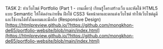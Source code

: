 TASK 2: ทำเว็บไซต์ Portfolio (Part 1 - งานเดี่ยว)
เรียนรู้โครงสร้างเว็บ และหัดใช้ HTML5 แบบ Semantic ให้โค้ดอ่านง่ายขึ้น
ฝึกใช้ CSS3 จัดหน้าตาและตกแต่งเว็บไซต์
ทำให้เว็บไซต์ดูดีและใช้งานได้ทั้งในคอมและมือถือ (Responsive Design)
[https://htmlpreview.github.io/?https://github.com/mongkhon-de65/portfolio-website/blob/main/index.html](https://htmlpreview.github.io/?https://github.com/mongkhon-de65/portfolio-website/blob/main/index.html)


